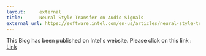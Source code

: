 ```yaml
---
layout:     external
title:      Neural Style Transfer on Audio Signals
external_url: https://software.intel.com/en-us/articles/neural-style-transfer-on-audio-signals
---
```

This Blog has been published on Intel's website. Please click on this link : [Link](https://software.intel.com/en-us/articles/neural-style-transfer-on-audio-signals)
